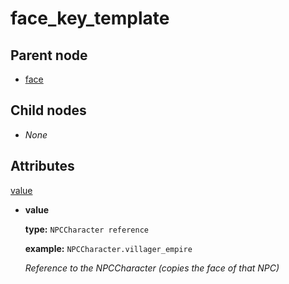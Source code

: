 # face\_key\_template

## Parent node

* [face](./)

## Child nodes

* _None_

## Attributes

[value](face_key_template.md#value)

* **value**

  **type:**  `NPCCharacter reference`  

  **example:**  `NPCCharacter.villager_empire`    

  _Reference to the NPCCharacter \(copies the face of that NPC\)_    

